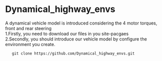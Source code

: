 # Dynamical_highway_envs
A dynamical vehicle model is introduced considering the 4 motor torques, front and rear steering  
1.Firstly, you need to download our files in you site-pacgaes  
2.Secondly, you should introduce our vehicle model by configure the environment you create.
```
   git clone https://github.com/Dynamical_highway_envs.git
  

